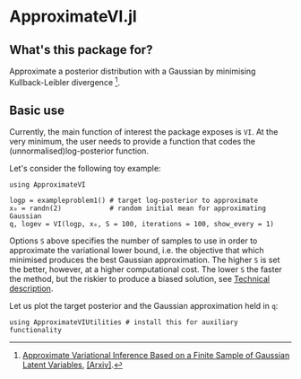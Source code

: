 # ApproximateVI.jl


## What's this package for?

Approximate a posterior distribution with a Gaussian by minimising Kullback-Leibler divergence [^1].



## Basic use

Currently, the main function of interest the package exposes is `VI`.
At the very minimum, the user needs to provide a function that codes the (unnormalised)log-posterior function.

Let's consider the following toy example:
```
using ApproximateVI

logp = exampleproblem1() # target log-posterior to approximate
x₀ = randn(2)            # random initial mean for approximating Gaussian
q, logev = VI(logp, x₀, S = 100, iterations = 100, show_every = 1)

```


Options `S` above specifies the number of samples to use in order to approximate the variational lower bound, i.e. the objective that which minimised produces the best Gaussian approximation. The higher `S` is set the better, however, at a higher computational cost. The lower `S` the faster the method, but the riskier to produce a biased solution, see [Technical description](@ref).

Let us plot the target posterior and the Gaussian approximation held in `q`:
```
using ApproximateVIUtilities # install this for auxiliary functionality

```

[^1]:[Approximate Variational Inference Based on a Finite Sample of Gaussian Latent Variables](https://doi.org/10.1007/s10044-015-0496-9), [[Arxiv]](https://arxiv.org/pdf/1906.04507.pdf).